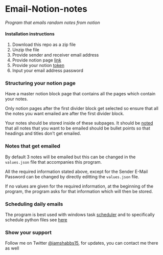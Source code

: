 # Email-Notion-notes
_Program that emails random notes from notion_

#### Installation instructions

1. Download this repo as a zip file
2. Unzip the file 
3. Provide sender and receiver email address
4. Provide notion page [link](https://www.alphr.com/how-to-link-to-another-page-notion/)
5. Provide your notion [token](https://peopleleaders.io/How-to-get-Notion-Token-and-Workspace-IDs-11e67f9733d545fcb83f3dba0b149f5b)
6. Input your email address password

### Structuring your notion page

Have a master notion block page that contains all the pages which contain your notes.

Only notion pages after the first divider block get selected so ensure that all the notes you want emailed are after the first divider block.

Your notes should be stored inside of these subpages. It should be [noted](https://tenor.com/view/badumtss-baxmusic-bax-shop-bax-it-gif-14812059) that all notes that you want to be emailed should be bullet points so that headings and titles don't get emailed. 

### Notes that get emailed

By default 3 notes will be emailed but this can be changed in the `values.json` file that accompanies this program.

All the required information stated above, except for the Sender E-Mail Password can be changed by directly editting the `values.json` file.

If no values are given for the required information, at the beginning of the program, the program asks for that information which will then be stored.

### Scheduling daily emails

The program is best used with windows task [scheduler](https://www.windowscentral.com/how-create-automated-task-using-task-scheduler-windows-10) and to specifically schedule python files see [here](https://stackoverflow.com/questions/44727232/scheduling-a-py-file-on-task-scheduler-in-windows-10)

### Show your support

Follow me on Twitter [@iamshabbs15](https://twitter.com/iamshabbs15), for updates, you can contact me there as well
